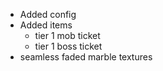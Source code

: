 -   Added config
- Added items
  - tier 1 mob ticket
  - tier 1 boss ticket
- seamless faded marble textures